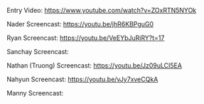 Entry Video: 
https://www.youtube.com/watch?v=ZOxRTN5NYOk

Nader Screencast:
https://youtu.be/jhR6KBPguG0

Ryan Screencast:
https://youtu.be/VeEYbJuRjRY?t=17

Sanchay Screencast:

Nathan (Truong) Screencast:
https://youtu.be/Jz09uLCI5EA

Nahyun Screencast:
https://youtu.be/vJy7xveCQkA

Manny Screencast:

